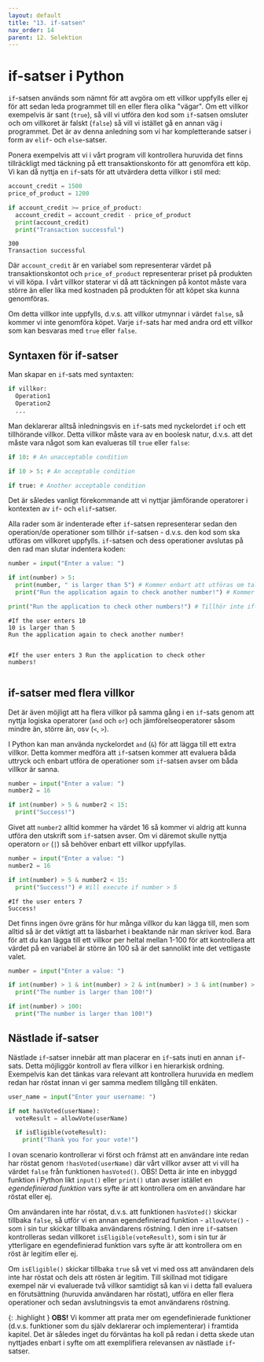 ```yaml
---
layout: default
title: "13. if-satsen"
nav_order: 14
parent: 12. Selektion
---
```


# if-satser i Python
`if`-satsen används som nämnt för att avgöra om ett villkor uppfylls eller ej för att sedan leda programmet till en eller flera olika "vägar". Om ett villkor exempelvis är sant (`true`), så vill vi utföra den kod som `if`-satsen omsluter och om villkoret är falskt (`false`) så vill vi istället gå en annan väg i programmet. Det är av denna anledning som vi har kompletterande satser i form av `elif`- och `else`-satser.

Ponera exempelvis att vi i vårt program vill kontrollera huruvida det finns tillräckligt med täckning på ett transaktionskonto för att genomföra ett köp. Vi kan då nyttja en `if`-sats för att utvärdera detta villkor i stil med:
```python
account_credit = 1500
price_of_product = 1200

if account_credit >= price_of_product:
  account_credit = account_credit - price_of_product
  print(account_credit)
  print("Transaction successful")
```
<div class="code-example" markdown="1">
<pre><code>300
Transaction successful</code></pre>
</div>

Där `account_credit` är en variabel som representerar värdet på transaktionskontot och `price_of_product` representerar priset på produkten vi vill köpa. I vårt villkor staterar vi då att täckningen på kontot måste vara större än eller lika med kostnaden på produkten för att köpet ska kunna genomföras.

Om detta villkor inte uppfylls, d.v.s. att villkor utmynnar i värdet `false`, så kommer vi inte genomföra köpet. Varje `if`-sats har med andra ord ett villkor som kan besvaras med `true` eller `false`.

## Syntaxen för if-satser
Man skapar en `if`-sats med syntaxten:
```python
if villkor:
  Operation1
  Operation2
  ...
```

Man deklarerar alltså inledningsvis en `if`-sats med nyckelordet `if` och ett tillhörande villkor. Detta villkor måste vara av en boolesk natur, d.v.s. att det måste vara något som kan evalueras till `true` eller `false`:
```python
if 10: # An unacceptable condition

if 10 > 5: # An acceptable condition

if true: # Another acceptable condition
```
Det är således vanligt förekommande att vi nyttjar jämförande operatorer i kontexten av `if`- och `elif`-satser.

Alla rader som är indenterade efter `if`-satsen representerar sedan den operation/de operationer som tillhör `if`-satsen - d.v.s. den kod som ska utföras om villkoret uppfylls. `if`-satsen och dess operationer avslutas på den rad man slutar indentera koden:
```python
number = input("Enter a value: ")

if int(number) > 5:
  print(number, " is larger than 5") # Kommer enbart att utföras om talet som anges är större än 5
  print("Run the application again to check another number!") # Kommer enbart att utföras om talet som anges är större än 5

print("Run the application to check other numbers!") # Tillhör inte if-satsen, d.v.s. att denna kod kommer att utföras vare sig villkoret för if-satsen är sant eller ej.
```
<div class="code-example" markdown="1">
<pre><code>#If the user enters 10
10 is larger than 5
Run the application again to check another number!

#If the user enters 3
Run the application to check other numbers!</code></pre>
</div>

## if-satser med flera villkor
Det är även möjligt att ha flera villkor på samma gång i en `if`-sats genom att nyttja logiska operatorer (`and` och `or`) och jämförelseoperatorer såsom mindre än, större än, osv (`<`, `>`). 

I Python kan man använda nyckelordet `and` (`&`) för att lägga till ett extra villkor. Detta kommer medföra att `if`-satsen kommer att evaluera båda uttryck och enbart utföra de operationer som `if`-satsen avser om båda villkor är sanna.
```python
number = input("Enter a value: ")
number2 = 16

if int(number) > 5 & number2 < 15:
  print("Success!")
```

Givet att `number2` alltid kommer ha värdet 16 så kommer vi aldrig att kunna utföra den utskrift som `if`-satsen avser. Om vi däremot skulle nyttja operatorn `or` (`|`) så behöver enbart ett villkor uppfyllas.
```python
number = input("Enter a value: ")
number2 = 16

if int(number) > 5 & number2 < 15:
  print("Success!") # Will execute if number > 5
```
<div class="code-example" markdown="1">
<pre><code>#If the user enters 7
Success!</code></pre>
</div>

Det finns ingen övre gräns för hur många villkor du kan lägga till, men som alltid så är det viktigt att ta läsbarhet i beaktande när man skriver kod. Bara för att du kan lägga till ett villkor per heltal mellan 1-100 för att kontrollera att värdet på en variabel är större än 100 så är det sannolikt inte det vettigaste valet.
```python
number = input("Enter a value: ")

if int(number) > 1 & int(number) > 2 & int(number) > 3 & int(number) > 4 & ...:
  print("The number is larger than 100!")

if int(number) > 100:
  print("The number is larger than 100!")
```

## Nästlade if-satser
Nästlade `if`-satser innebär att man placerar en `if`-sats inuti en annan `if`-sats. Detta möjliggör kontroll av flera villkor i en hierarkisk ordning. Exempelvis kan det tänkas vara relevant att kontrollera huruvida en medlem redan har röstat innan vi ger samma medlem tillgång till enkäten.
```python
user_name = input("Enter your username: ")

if not hasVoted(userName):
  voteResult = allowVote(userName)

  if isEligible(voteResult):
    print("Thank you for your vote!")
```
I ovan scenario kontrollerar vi först och främst att en användare inte redan har röstat genom `!hasVoted(userName)` där vårt villkor avser att vi vill ha värdet `false` från funktionen `hasVoted()`. OBS! Detta är inte en inbyggd funktion i Python likt `input()` eller `print()` utan avser istället en _egendefinierad funktion_ vars syfte är att kontrollera om en användare har röstat eller ej.

Om användaren inte har röstat, d.v.s. att funktionen `hasVoted()` skickar tillbaka `false`, så utför vi en annan egendefinierad funktion - `allowVote()` - som i sin tur skickar tillbaka användarens röstning. I den inre `if`-satsen kontrolleras sedan villkoret `isEligible(voteResult)`, som i sin tur är ytterligare en egendefinierad funktion vars syfte är att kontrollera om en röst är legitim eller ej.

Om `isEligible()` skickar tillbaka `true` så vet vi med oss att användaren dels inte har röstat och dels att rösten är legitim. Till skillnad mot tidigare exempel när vi evaluerade två villkor samtidigt så kan vi i detta fall evaluera en förutsättning (huruvida användaren har röstat), utföra en eller flera operationer och sedan avslutningsvis ta emot användarens röstning.

{: .highlight }
**OBS!** Vi kommer att prata mer om egendefinierade funktioner (d.v.s. funktioner som du själv deklarerar och implementerar) i framtida kapitel. Det är således inget du förväntas ha koll på redan i detta skede utan nyttjades enbart i syfte om att exemplifiera relevansen av nästlade `if`-satser.